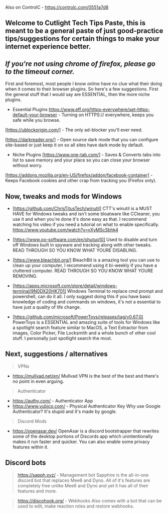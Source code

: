 Also on ControlC - https://controlc.com/0551a7d8
## Welcome to Cutlight Tech Tips Paste, this is meant to be a general paste of just good-practice tips/suggestions for certain things to make your internet experience better.
## _If you're not using chrome of firefox, please go to the timeout corner._

First and foremost, most people I know online have no clue what their doing when it comes to their browser plugins. So here's a few suggestions. First the general stuff that I would say are ESSENTIAL, then the more niche plugins.


- Essential Plugins
https://www.eff.org/https-everywhere/set-https-default-your-browser - Turning on HTTPS:// everywhere, keeps you safe while you browse.

[https://ublockorigin.com/] - The only ad-blocker you'll ever need.

[https://darkreader.org/] - Open source dark mode that you can configure site-based or just keep it on so all sites have dark mode by default.

- Niche Plugins
[https://www.one-tab.com/] - Saves & Converts tabs into list to save memory and your place so you can close your browser without worry.

[https://addons.mozilla.org/en-US/firefox/addon/facebook-container] - Keeps Facebook cookies and other crap from tracking you (Firefox only).

## Now, tweaks and mods for Windows
- [https://github.com/ChrisTitusTech/winutil] 
CTT's winutil is a MUST HAVE for Windows tweaks and isn't some bloatware like CCleaner, you use it and when you're done it's done easy as that. I recommend watching his video if you need a tutorial on what to enable specifically. https://www.youtube.com/watch?v=vXyMScSbhk4

- [https://www.oo-software.com/en/shutup10] 
Used to disable and turn off Windows built in spyware and tracking along with other tweaks. READ THROUGH SO YOU KNOW WHAT YOURE DISABLING.
- [https://www.bleachbit.org/]
BleachBit is a amazing tool you can use to clean up your computer, I recommend using it bi-weekly if you have a cluttered computer. READ THROUGH SO YOU KNOW WHAT YOURE REMOVING.

- [https://apps.microsoft.com/store/detail/windows-terminal/9N0DX20HK701]
Windows Terminal to replace cmd prompt and powershell, can do it all. I only suggest doing this if you have basic knowledge of coding and commands on windows, it's not a essential to have just a quality of life change.

- [https://github.com/microsoft/PowerToys/releases/tag/v0.67.0]
PowerToys is a ESSENTIAL and amazing suite of tools for Windows like a spotlight search feature similar to MacOS, a Text Extractor from images, Color Picker, File Locksmith and a whole bunch of other cool stuff. I personally just spotlight search the most.

## Next, suggestions / alternatives
> VPNs
- https://mullvad.net/en/ 
Mullvad VPN is the best of the best and there's no point in even arguing. 

> Authenticator
- https://authy.com/ - Authenticator App
- https://www.yubico.com/ - Physical Authenticator Key
Why use Google Authenticator? It's stupid and it's made by google.

> Discord Mods
- https://openasar.dev/
OpenAsar is a discord bootstrapper that rewrites some of the desktop portions of Discords app which unintentionally makes it run faster and quicker. You can also enable some privacy features within it.

## Discord bots
> https://sapph.xyz/ - Management bot
Sapphire is the all-in-one discord bot that replaces Mee6 and Dyno. All of it's features are completely free unlike Mee6 and Dyno and yet it has all of their features and more.

> https://discohook.org/ - Webhooks
Also comes with a bot that can be used to edit, make reaction roles and restore webhooks.
